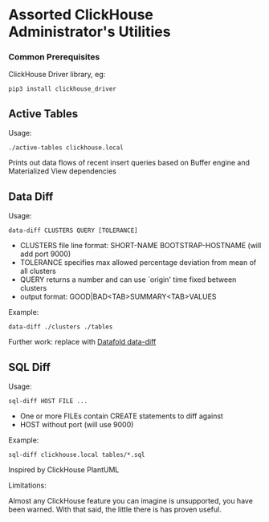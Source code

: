 # Assorted ClickHouse Administrator's Utilities

### Common Prerequisites

ClickHouse Driver library, eg:

```shell
pip3 install clickhouse_driver
```

## Active Tables

Usage:

```shell
./active-tables clickhouse.local
```

Prints out data flows of recent insert queries based on Buffer engine and
Materialized View dependencies

## Data Diff

Usage:

```shell
data-diff CLUSTERS QUERY [TOLERANCE]
```

* CLUSTERS file line format: SHORT-NAME BOOTSTRAP-HOSTNAME (will add port 9000)
* TOLERANCE specifies max allowed percentage deviation from mean of all clusters
* QUERY returns a number and can use `origin' time fixed between clusters
* output format: GOOD|BAD\<TAB\>SUMMARY\<TAB\>VALUES

Example:

```shell
data-diff ./clusters ./tables
```

Further work: replace with
[Datafold data-diff](https://github.com/datafold/data-diff)

## SQL Diff

Usage:

```shell
sql-diff HOST FILE ...
```

* One or more FILEs contain CREATE statements to diff against
* HOST without port (will use 9000)

Example:

```shell
sql-diff clickhouse.local tables/*.sql
```

Inspired by ClickHouse PlantUML

Limitations:

Almost any ClickHouse feature you can imagine is unsupported, you have been
warned. With that said, the little there is has proven useful.

